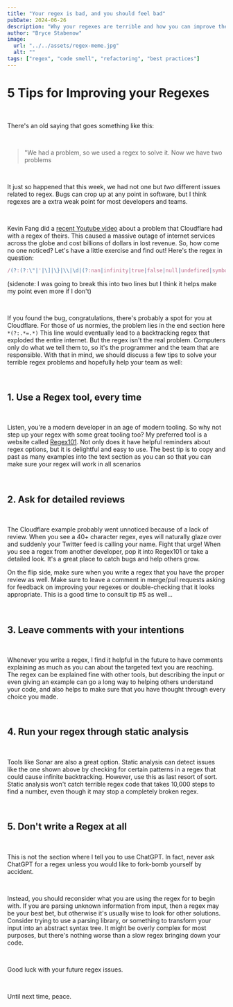 ```yaml
---
title: "Your regex is bad, and you should feel bad"
pubDate: 2024-06-26
description: "Why your regexes are terrible and how you can improve them"
author: "Bryce Stabenow"
image:
  url: "../../assets/regex-meme.jpg"
  alt: ""
tags: ["regex", "code smell", "refactoring", "best practices"]
---
```


# 5 Tips for Improving your Regexes

<br/>

There's an old saying that goes something like this:

<br/>

> "We had a problem, so we used a regex to solve it. Now we have two problems

<br/>

It just so happened that this week, we had not one but _two_ different issues related to regex. Bugs can crop up at any point in software, but I think regexes are a extra weak point for most developers and teams.

<br/>

Kevin Fang did a [recent Youtube video](https://www.youtube.com/watch?v=DDe-S3uef2w) about a problem that Cloudflare had with a regex of theirs. This caused a massive outage of internet services across the globe and cost billions of dollars in lost revenue. So, how come no one noticed? Let's have a little exercise and find out! Here's the regex in question:

```js
/(?:(?:\"|'|\]|\}|\\|\d|(?:nan|infinity|true|false|null|undefined|symbol|math)|\`|\-|\+)+[)]*;?((?:\s|-|~|!|{}|\|\||\+)*.*(?:.*=.*)))/;
```

(sidenote: I was going to break this into two lines but I think it helps make my point even more if I don't)

<br/>

If you found the bug, congratulations, there's probably a spot for you at Cloudflare. For those of us normies, the problem lies in the end section here `*(?:.*=.*)` This line would eventually lead to a backtracking regex that exploded the entire internet. But the regex isn't the real problem. Computers only do what we tell them to, so it's the programmer and the team that are responsible. With that in mind, we should discuss a few tips to solve your terrible regex problems and hopefully help your team as well:

<br/>

## 1. Use a Regex tool, every time

<br/>

Listen, you're a modern developer in an age of modern tooling. So why not step up your regex with some great tooling too? My preferred tool is a website called [Regex101](https://regex101.com/). Not only does it have helpful reminders about regex options, but it is delightful and easy to use. The best tip is to copy and past as many examples into the text section as you can so that you can make sure your regex will work in all scenarios

<br/>

## 2. Ask for detailed reviews

<br/>

The Cloudflare example probably went unnoticed because of a lack of review. When you see a 40+ character regex, eyes will naturally glaze over and suddenly your Twitter feed is calling your name. Fight that urge! When you see a regex from another developer, pop it into Regex101 or take a detailed look. It's a great place to catch bugs and help others grow.
<br />

On the flip side, make sure when you write a regex that you have the proper review as well. Make sure to leave a comment in merge/pull requests asking for feedback on improving your regexes or double-checking that it looks appropriate. This is a good time to consult tip #5 as well...

<br/>

## 3. Leave comments with your intentions

<br/>

Whenever you write a regex, I find it helpful in the future to have comments explaining as much as you can about the targeted text you are reaching. The regex can be explained fine with other tools, but describing the input or even giving an example can go a long way to helping others understand your code, and also helps to make sure that you have thought through every choice you made.

<br/>

## 4. Run your regex through static analysis

<br/>

Tools like Sonar are also a great option. Static analysis can detect issues like the one shown above by checking for certain patterns in a regex that could cause infinite backtracking. However, use this as last resort of sort. Static analysis won't catch terrible regex code that takes 10,000 steps to find a number, even though it may stop a completely broken regex.

<br/>

## 5. Don't write a Regex at all

<br/>

This is not the section where I tell you to use ChatGPT. In fact, never ask ChatGPT for a regex unless you would like to fork-bomb yourself by accident.

<br/>

Instead, you should reconsider what you are using the regex for to begin with. If you are parsing unknown information from input, then a regex may be your best bet, but otherwise it's usually wise to look for other solutions. Consider trying to use a parsing library, or something to transform your input into an abstract syntax tree. It might be overly complex for most purposes, but there's nothing worse than a slow regex bringing down your code.

<br/>

Good luck with your future regex issues.

<br/>

Until next time, peace.